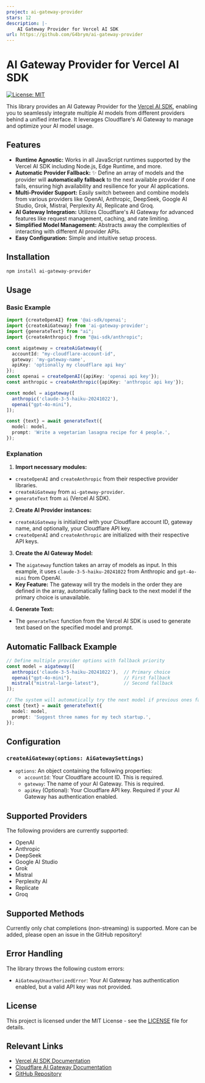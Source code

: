 ```yaml
---
project: ai-gateway-provider
stars: 12
description: |-
    AI Gateway Provider for Vercel AI SDK
url: https://github.com/G4brym/ai-gateway-provider
---
```


# AI Gateway Provider for Vercel AI SDK

[![License: MIT](https://img.shields.io/badge/License-MIT-yellow.svg)](https://opensource.org/licenses/MIT)

This library provides an AI Gateway Provider for the [Vercel AI SDK](https://sdk.vercel.ai/docs), enabling you to seamlessly integrate multiple AI models from different providers behind a unified interface. It leverages Cloudflare's AI Gateway to manage and optimize your AI model usage.

## Features

* **Runtime Agnostic:** Works in all JavaScript runtimes supported by the Vercel AI SDK including Node.js, Edge Runtime, and more.
* **Automatic Provider Fallback:** ✨ Define an array of models and the provider will **automatically fallback** to the next available provider if one fails, ensuring high availability and resilience for your AI applications.
* **Multi-Provider Support:** Easily switch between and combine models from various providers like OpenAI, Anthropic, DeepSeek, Google AI Studio, Grok, Mistral, Perplexity AI, Replicate and Groq.
* **AI Gateway Integration:** Utilizes Cloudflare's AI Gateway for advanced features like request management, caching, and rate limiting.
* **Simplified Model Management:** Abstracts away the complexities of interacting with different AI provider APIs.
* **Easy Configuration:** Simple and intuitive setup process.

## Installation

```bash
npm install ai-gateway-provider
```

## Usage

### Basic Example

```typescript
import {createOpenAI} from '@ai-sdk/openai';
import {createAiGateway} from 'ai-gateway-provider';
import {generateText} from "ai";
import {createAnthropic} from "@ai-sdk/anthropic";

const aigateway = createAiGateway({
  accountId: "my-cloudflare-account-id",
  gateway: 'my-gateway-name',
  apiKey: 'optionally my cloudflare api key'
});
const openai = createOpenAI({apiKey: 'openai api key'});
const anthropic = createAnthropic({apiKey: 'anthropic api key'});

const model = aigateway([
  anthropic('claude-3-5-haiku-20241022'),
  openai("gpt-4o-mini"),
]);

const {text} = await generateText({
  model: model,
  prompt: 'Write a vegetarian lasagna recipe for 4 people.',
});
```

### Explanation

1. **Import necessary modules:**
  * `createOpenAI` and `createAnthropic` from their respective provider libraries.
  * `createAiGateway` from `ai-gateway-provider`.
  * `generateText` from `ai` (Vercel AI SDK).
2. **Create AI Provider instances:**
  * `createAiGateway` is initialized with your Cloudflare account ID, gateway name, and optionally, your Cloudflare API key.
  * `createOpenAI` and `createAnthropic` are initialized with their respective API keys.
3. **Create the AI Gateway Model:**
  * The `aigateway` function takes an array of models as input. In this example, it uses `claude-3-5-haiku-20241022` from Anthropic and `gpt-4o-mini` from OpenAI.
  * **Key Feature:** The gateway will try the models in the order they are defined in the array, automatically falling back to the next model if the primary choice is unavailable.
4. **Generate Text:**
  * The `generateText` function from the Vercel AI SDK is used to generate text based on the specified model and prompt.

## Automatic Fallback Example

```typescript
// Define multiple provider options with fallback priority
const model = aigateway([
  anthropic('claude-3-5-haiku-20241022'),  // Primary choice
  openai("gpt-4o-mini"),                   // First fallback
  mistral("mistral-large-latest"),         // Second fallback
]);

// The system will automatically try the next model if previous ones fail
const {text} = await generateText({
  model: model,
  prompt: 'Suggest three names for my tech startup.',
});
```

## Configuration

### `createAiGateway(options: AiGatewaySettings)`

* `options`: An object containing the following properties:
  * `accountId`: Your Cloudflare account ID. This is required.
  * `gateway`: The name of your AI Gateway. This is required.
  * `apiKey` (Optional): Your Cloudflare API key. Required if your AI Gateway has authentication enabled.

## Supported Providers

The following providers are currently supported:

* OpenAI
* Anthropic
* DeepSeek
* Google AI Studio
* Grok
* Mistral
* Perplexity AI
* Replicate
* Groq

## Supported Methods

Currently only chat completions (non-streaming) is supported.
More can be added, please open an issue in the GitHub repository!

## Error Handling

The library throws the following custom errors:

* `AiGatewayUnauthorizedError`: Your AI Gateway has authentication enabled, but a valid API key was not provided.

## License

This project is licensed under the MIT License - see the [LICENSE](LICENSE) file for details.

## Relevant Links

* [Vercel AI SDK Documentation](https://sdk.vercel.ai/docs)
* [Cloudflare AI Gateway Documentation](https://developers.cloudflare.com/ai-gateway/)
* [GitHub Repository](https://github.com/G4brym/ai-gateway-provider)


